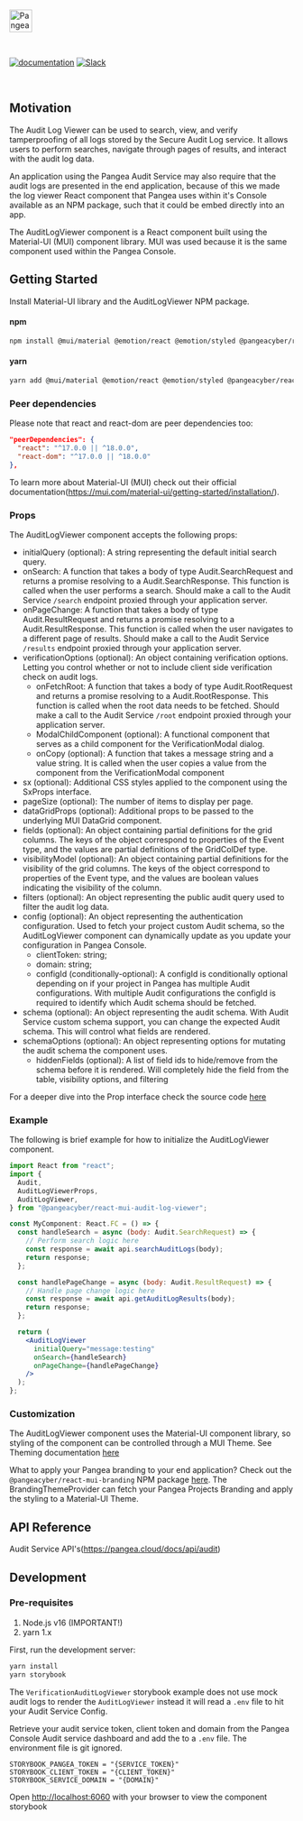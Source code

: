 <p>
  <br />
  <a href="https://pangea.cloud?utm_source=github&utm_medium=node-sdk" target="_blank" rel="noopener noreferrer">
    <img src="https://pangea-marketing.s3.us-west-2.amazonaws.com/pangea-color.svg" alt="Pangea Logo" height="40" />
  </a>
  <br />

</p>

<p>
<br />

[![documentation](https://img.shields.io/badge/documentation-pangea-blue?style=for-the-badge&labelColor=551B76)](https://pangea.cloud/docs/sdk/js/)
[![Slack](https://img.shields.io/badge/Slack-4A154B?style=for-the-badge&logo=slack&logoColor=white)](https://pangea.cloud/join-slack/)

<br />
</p>

## Motivation

The Audit Log Viewer can be used to search, view, and verify tamperproofing of all logs stored by the Secure Audit Log service. It allows users to perform searches, navigate through pages of results, and interact with the audit log data.

An application using the Pangea Audit Service may also require that the audit logs are presented in the end application, because of this we made the log viewer React component that Pangea uses within it's Console available as an NPM package, such that it could be embed directly into an app.

The AuditLogViewer component is a React component built using the Material-UI (MUI) component library. MUI was used because it is the same component used within the Pangea Console.

## Getting Started

Install Material-UI library and the AuditLogViewer NPM package.

#### npm

```bash
npm install @mui/material @emotion/react @emotion/styled @pangeacyber/react-mui-audit-log-viewer
```

#### yarn

```bash
yarn add @mui/material @emotion/react @emotion/styled @pangeacyber/react-mui-audit-log-viewer
```

### Peer dependencies

Please note that react and react-dom are peer dependencies too:

```json
"peerDependencies": {
  "react": "^17.0.0 || ^18.0.0",
  "react-dom": "^17.0.0 || ^18.0.0"
},
```

To learn more about Material-UI (MUI) check out their official documentation(https://mui.com/material-ui/getting-started/installation/).

### Props

The AuditLogViewer component accepts the following props:

- initialQuery (optional): A string representing the default initial search query.
- onSearch: A function that takes a body of type Audit.SearchRequest and returns a promise resolving to a Audit.SearchResponse. This function is called when the user performs a search. Should make a call to the Audit Service `/search` endpoint proxied through your application server.
- onPageChange: A function that takes a body of type Audit.ResultRequest and returns a promise resolving to a Audit.ResultResponse. This function is called when the user navigates to a different page of results. Should make a call to the Audit Service `/results` endpoint proxied through your application server.
- verificationOptions (optional): An object containing verification options. Letting you control whether or not to include client side verification check on audit logs.
  - onFetchRoot: A function that takes a body of type Audit.RootRequest and returns a promise resolving to a Audit.RootResponse. This function is called when the root data needs to be fetched. Should make a call to the Audit Service `/root` endpoint proxied through your application server.
  - ModalChildComponent (optional): A functional component that serves as a child component for the VerificationModal dialog.
  - onCopy (optional): A function that takes a message string and a value string. It is called when the user copies a value from the component from the VerificationModal component
- sx (optional): Additional CSS styles applied to the component using the SxProps interface.
- pageSize (optional): The number of items to display per page.
- dataGridProps (optional): Additional props to be passed to the underlying MUI DataGrid component.
- fields (optional): An object containing partial definitions for the grid columns. The keys of the object correspond to properties of the Event type, and the values are partial definitions of the GridColDef type.
- visibilityModel (optional): An object containing partial definitions for the visibility of the grid columns. The keys of the object correspond to properties of the Event type, and the values are boolean values indicating the visibility of the column.
- filters (optional): An object representing the public audit query used to filter the audit log data.
- config (optional): An object representing the authentication configuration. Used to fetch your project custom Audit schema, so the AuditLogViewer component can dynamically update as you update your configuration in Pangea Console.
  - clientToken: string;
  - domain: string;
  - configId (conditionally-optional): A configId is conditionally optional depending on if your project in Pangea has multiple Audit configurations. With multiple Audit configurations the configId is required to identify which Audit schema should be fetched.
- schema (optional): An object representing the audit schema. With Audit Service custom schema support, you can change the expected Audit schema. This will control what fields are rendered.
- schemaOptions (optional): An object representing options for mutating the audit schema the component uses.
  - hiddenFields (optional): A list of field ids to hide/remove from the schema before it is rendered. Will completely hide the field from the table, visibility options, and filtering

For a deeper dive into the Prop interface check the source code [here](https://github.com/pangeacyber/pangea-javascript/blob/main/packages/react-mui-audit-log-viewer/src/AuditLogViewer.tsx)

### Example

The following is brief example for how to initialize the AuditLogViewer component.

```jsx
import React from "react";
import {
  Audit,
  AuditLogViewerProps,
  AuditLogViewer,
} from "@pangeacyber/react-mui-audit-log-viewer";

const MyComponent: React.FC = () => {
  const handleSearch = async (body: Audit.SearchRequest) => {
    // Perform search logic here
    const response = await api.searchAuditLogs(body);
    return response;
  };

  const handlePageChange = async (body: Audit.ResultRequest) => {
    // Handle page change logic here
    const response = await api.getAuditLogResults(body);
    return response;
  };

  return (
    <AuditLogViewer
      initialQuery="message:testing"
      onSearch={handleSearch}
      onPageChange={handlePageChange}
    />
  );
};
```

### Customization

The AuditLogViewer component uses the Material-UI component library, so styling of the component can be controlled through a MUI Theme. See Theming documentation [here](https://mui.com/material-ui/customization/theming/)

What to apply your Pangea branding to your end application? Check out the `@pangeacyber/react-mui-branding` NPM package [here](https://github.com/pangeacyber/pangea-javascript/tree/main/packages/react-mui-branding). The BrandingThemeProvider can fetch your Pangea Projects Branding and apply the styling to a Material-UI Theme.

## API Reference

Audit Service API's(https://pangea.cloud/docs/api/audit)

## Development

### Pre-requisites

1. Node.js v16 (IMPORTANT!)
1. yarn 1.x

First, run the development server:

```bash
yarn install
yarn storybook
```

The `VerificationAuditLogViewer` storybook example does not use mock audit logs to render the `AuditLogViewer` instead it will read a `.env` file to hit your Audit Service Config.

Retrieve your audit service token, client token and domain from the Pangea Console Audit service dashboard and add the to a `.env` file. The environment file is git ignored.

```env
STORYBOOK_PANGEA_TOKEN = "{SERVICE_TOKEN}"
STORYBOOK_CLIENT_TOKEN = "{CLIENT_TOKEN}"
STORYBOOK_SERVICE_DOMAIN = "{DOMAIN}"
```

Open [http://localhost:6060](http://localhost:6060) with your browser to view the component storybook
